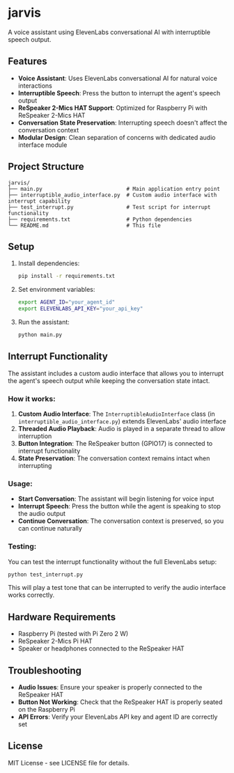 # jarvis

A voice assistant using ElevenLabs conversational AI with interruptible speech output.

## Features

- **Voice Assistant**: Uses ElevenLabs conversational AI for natural voice interactions
- **Interruptible Speech**: Press the button to interrupt the agent's speech output
- **ReSpeaker 2-Mics HAT Support**: Optimized for Raspberry Pi with ReSpeaker 2-Mics HAT
- **Conversation State Preservation**: Interrupting speech doesn't affect the conversation context
- **Modular Design**: Clean separation of concerns with dedicated audio interface module

## Project Structure

```
jarvis/
├── main.py                           # Main application entry point
├── interruptible_audio_interface.py  # Custom audio interface with interrupt capability
├── test_interrupt.py                 # Test script for interrupt functionality
├── requirements.txt                  # Python dependencies
└── README.md                         # This file
```

## Setup

1. Install dependencies:

   ```bash
   pip install -r requirements.txt
   ```

2. Set environment variables:

   ```bash
   export AGENT_ID="your_agent_id"
   export ELEVENLABS_API_KEY="your_api_key"
   ```

3. Run the assistant:
   ```bash
   python main.py
   ```

## Interrupt Functionality

The assistant includes a custom audio interface that allows you to interrupt the agent's speech output while keeping the conversation state intact.

### How it works:

1. **Custom Audio Interface**: The `InterruptibleAudioInterface` class (in `interruptible_audio_interface.py`) extends ElevenLabs' audio interface
2. **Threaded Audio Playback**: Audio is played in a separate thread to allow interruption
3. **Button Integration**: The ReSpeaker button (GPIO17) is connected to interrupt functionality
4. **State Preservation**: The conversation context remains intact when interrupting

### Usage:

- **Start Conversation**: The assistant will begin listening for voice input
- **Interrupt Speech**: Press the button while the agent is speaking to stop the audio output
- **Continue Conversation**: The conversation context is preserved, so you can continue naturally

### Testing:

You can test the interrupt functionality without the full ElevenLabs setup:

```bash
python test_interrupt.py
```

This will play a test tone that can be interrupted to verify the audio interface works correctly.

## Hardware Requirements

- Raspberry Pi (tested with Pi Zero 2 W)
- ReSpeaker 2-Mics Pi HAT
- Speaker or headphones connected to the ReSpeaker HAT

## Troubleshooting

- **Audio Issues**: Ensure your speaker is properly connected to the ReSpeaker HAT
- **Button Not Working**: Check that the ReSpeaker HAT is properly seated on the Raspberry Pi
- **API Errors**: Verify your ElevenLabs API key and agent ID are correctly set

## License

MIT License - see LICENSE file for details.
